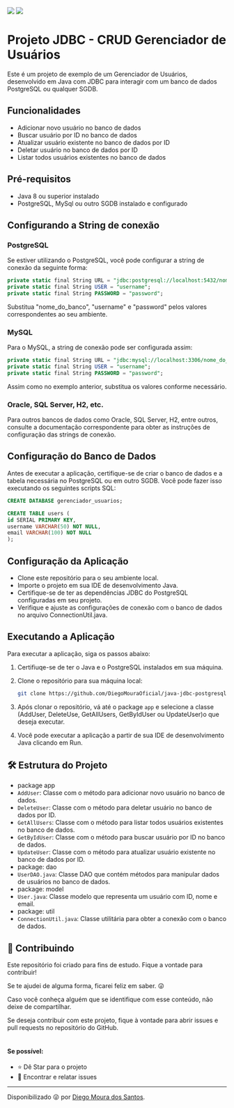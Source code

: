 

<img src="http://img.shields.io/static/v1?label=License&message=MIT&color=green&style=for-the-badge"/>

<img src="http://img.shields.io/static/v1?label=STATUS&message=EM%20DESENVOLVIMENTO&color=RED&style=for-the-badge"/>


# Projeto JDBC - CRUD Gerenciador de Usuários

Este é um projeto de exemplo de um Gerenciador de Usuários, desenvolvido em Java com JDBC
para interagir com um banco de dados PostgreSQL ou qualquer SGDB.

## Funcionalidades
- Adicionar novo usuário no banco de dados
- Buscar usuário por ID no banco de dados
- Atualizar usuário existente no banco de dados por ID
- Deletar usuário no banco de dados por ID
- Listar todos usuários existentes no banco de dados

## Pré-requisitos
- Java 8 ou superior instalado
- PostgreSQL, MySql ou outro SGDB instalado e configurado

## Configurando a String de conexão

### PostgreSQL
Se estiver utilizando o PostgreSQL, você pode configurar a string de conexão da seguinte forma:
   ```sql
   private static final String URL = "jdbc:postgresql://localhost:5432/nome_do_banco";
   private static final String USER = "username";
   private static final String PASSWORD = "password";
   ```
Substitua "nome_do_banco", "username" e "password" pelos valores correspondentes ao seu ambiente.

### MySQL
Para o MySQL, a string de conexão pode ser configurada assim:
```sql
private static final String URL = "jdbc:mysql://localhost:3306/nome_do_banco";
private static final String USER = "username";
private static final String PASSWORD = "password";
```
Assim como no exemplo anterior, substitua os valores conforme necessário.

### Oracle, SQL Server, H2, etc.
Para outros bancos de dados como Oracle, SQL Server, H2, entre outros, consulte a 
documentação correspondente para obter as instruções de configuração das strings 
de conexão.

## Configuração do Banco de Dados

Antes de executar a aplicação, certifique-se de criar o banco de dados e a tabela
necessária no PostgreSQL ou em outro SGDB. Você pode fazer isso executando os
seguintes scripts SQL:

```sql
CREATE DATABASE gerenciador_usuarios;
```
  
```sql
CREATE TABLE users (
id SERIAL PRIMARY KEY,
username VARCHAR(50) NOT NULL,
email VARCHAR(100) NOT NULL
);
```

## Configuração da Aplicação
- Clone este repositório para o seu ambiente local.
- Importe o projeto em sua IDE de desenvolvimento Java.
- Certifique-se de ter as dependências JDBC do PostgreSQL configuradas em seu projeto.
- Verifique e ajuste as configurações de conexão com o banco de dados no arquivo ConnectionUtil.java.

## Executando a Aplicação

Para executar a aplicação, siga os passos abaixo:

1. Certifiuqe-se de ter o Java e o PostgreSQL instalados em sua máquina.
2. Clone o repositório para sua máquina local:
   ```bash
   git clone https://github.com/DiegoMouraOficial/java-jdbc-postgresql.git
   ````

3. Após clonar o repositório, vá até o package `app` e selecione a classe 
(AddUser, DeleteUse, GetAllUsers, GetByIdUser ou UpdateUser)o que deseja executar.

4. Você pode executar a aplicação a partir de sua IDE de desenvolvimento Java clicando em Run.

## 🛠️ Estrutura do Projeto
- package app
 - `AddUser`: Classe com o método para adicionar novo usuário no banco de dados.
 - `DeleteUser`: Classe com o método para deletar usuário no banco de dados por ID.
 - `GetAllUsers`: Classe com o método para listar todos usuários existentes no banco de dados.
 - `GetByIdUser`: Classe com o método para buscar usuário por ID no banco de dados.
 - `UpdateUser`: Classe com o método para atualizar usuário existente no banco de dados por ID.
- package: dao
 - `UserDAO.java`: Classe DAO que contém métodos para manipular dados de usuários no banco de dados.
- package: model
 - `User.java`: Classe modelo que representa um usuário com ID, nome e email.
- package: util
- `ConnectionUtil.java`: Classe utilitária para obter a conexão com o banco de dados.




<h2> 🤝 Contribuindo </h2>

<p>
Este repositório foi criado para fins de estudo. Fique a vontade para contribuir!
    
Se te ajudei de alguma forma, ficarei feliz em saber. 😜
    
Caso você conheça alguém que se identifique com esse conteúdo, não deixe de compartilhar.

Se deseja contribuir com este projeto, fique à vontade para abrir issues e pull requests no repositório do GitHub.
</br></br>

<h4>Se possível:</h4>

- ⭐️ Dê Star para o projeto
- 🐛 Encontrar e relatar issues
</p>

---

Disponibilizado 😜 por [Diego Moura dos Santos](https://www.linkedin.com/in/diegomouradossantos/).
